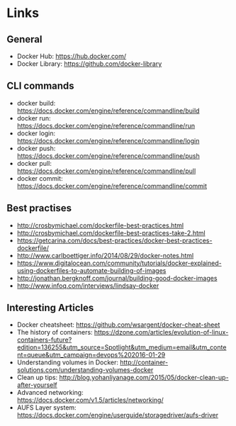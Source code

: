# Links

## General

- Docker Hub: https://hub.docker.com/
- Docker Library: https://github.com/docker-library

## CLI commands

- docker build: https://docs.docker.com/engine/reference/commandline/build
- docker run: https://docs.docker.com/engine/reference/commandline/run
- docker login: https://docs.docker.com/engine/reference/commandline/login
- docker push: https://docs.docker.com/engine/reference/commandline/push
- docker pull: https://docs.docker.com/engine/reference/commandline/pull
- docker commit: https://docs.docker.com/engine/reference/commandline/commit

## Best practises

- http://crosbymichael.com/dockerfile-best-practices.html
- http://crosbymichael.com/dockerfile-best-practices-take-2.html
- https://getcarina.com/docs/best-practices/docker-best-practices-dockerfile/
- http://www.carlboettiger.info/2014/08/29/docker-notes.html
- https://www.digitalocean.com/community/tutorials/docker-explained-using-dockerfiles-to-automate-building-of-images
- http://jonathan.bergknoff.com/journal/building-good-docker-images
- http://www.infoq.com/interviews/lindsay-docker

## Interesting Articles

- Docker cheatsheet: https://github.com/wsargent/docker-cheat-sheet
- The history of containers: https://dzone.com/articles/evolution-of-linux-containers-future?edition=136255&utm_source=Spotlight&utm_medium=email&utm_content=queue&utm_campaign=devops%202016-01-29
- Understanding volumes in Docker: http://container-solutions.com/understanding-volumes-docker
- Clean up tips: http://blog.yohanliyanage.com/2015/05/docker-clean-up-after-yourself
- Advanced networking: https://docs.docker.com/v1.5/articles/networking/
- AUFS Layer system: https://docs.docker.com/engine/userguide/storagedriver/aufs-driver
